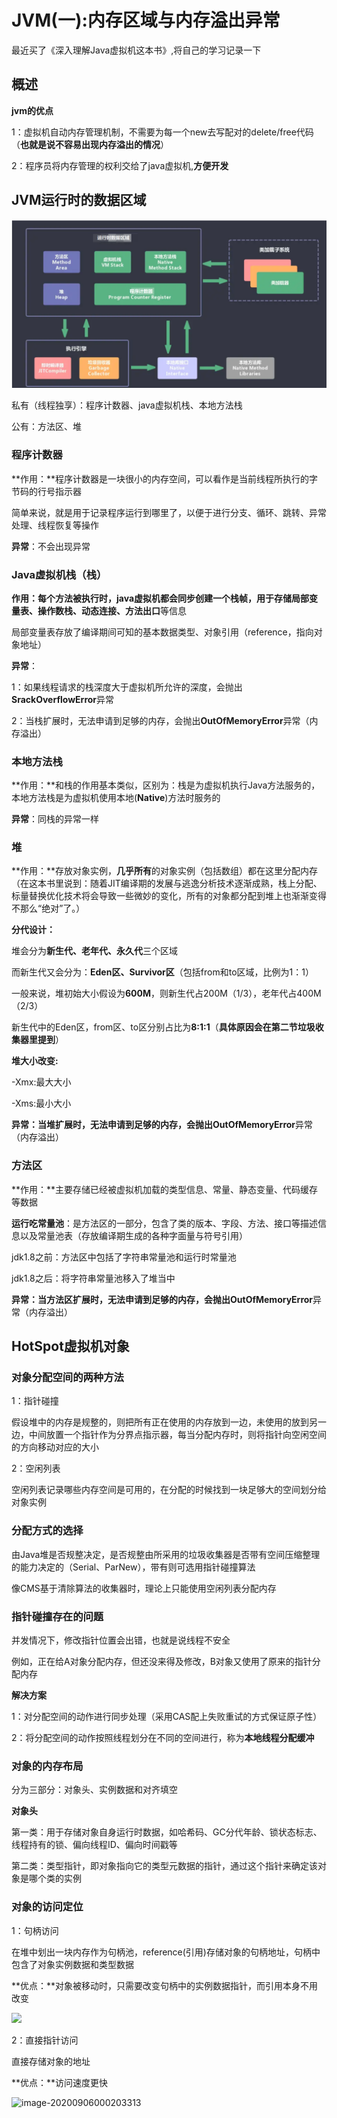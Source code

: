 # JVM(一):内存区域与内存溢出异常

最近买了《深入理解Java虚拟机这本书》,将自己的学习记录一下

## 概述

**jvm的优点**

1：虚拟机自动内存管理机制，不需要为每一个new去写配对的delete/free代码（**也就是说不容易出现内存溢出的情况**）

2：程序员将内存管理的权利交给了java虚拟机,**方便开发**

## JVM运行时的数据区域

![](https://raw.githubusercontent.com/starryskyhk/PicGo/master/img/jvm内存结构.png)

私有（线程独享）：程序计数器、java虚拟机栈、本地方法栈

公有：方法区、堆

### 程序计数器

**作用：**程序计数器是一块很小的内存空间，可以看作是当前线程所执行的字节码的行号指示器

简单来说，就是用于记录程序运行到哪里了，以便于进行分支、循环、跳转、异常处理、线程恢复等操作

**异常**：不会出现异常

### Java虚拟机栈（栈）

**作用：**每个方法被执行时，java虚拟机都会同步创建一个栈帧，用于存储**局部变量表、操作数栈、动态连接、方法出口**等信息

局部变量表存放了编译期间可知的基本数据类型、对象引用（reference，指向对象地址）

**异常**：

1：如果线程请求的栈深度大于虚拟机所允许的深度，会抛出**SrackOverflowError**异常

2：当栈扩展时，无法申请到足够的内存，会抛出**OutOfMemoryError**异常（内存溢出）

### 本地方法栈

**作用：**和栈的作用基本类似，区别为：栈是为虚拟机执行Java方法服务的，本地方法栈是为虚拟机使用本地(**Native**)方法时服务的

**异常**：同栈的异常一样

### **堆**

**作用：**存放对象实例，**几乎所有**的对象实例（包括数组）都在这里分配内存（在这本书里说到：随着JIT编译期的发展与逃逸分析技术逐渐成熟，栈上分配、标量替换优化技术将会导致一些微妙的变化，所有的对象都分配到堆上也渐渐变得不那么“绝对”了。）

**分代设计：**

堆会分为**新生代、老年代、永久代**三个区域

而新生代又会分为：**Eden区、Survivor区**（包括from和to区域，比例为1：1）

一般来说，堆初始大小假设为**600M**，则新生代占200M（1/3），老年代占400M（2/3）

新生代中的Eden区，from区、to区分别占比为**8:1:1**（**具体原因会在第二节垃圾收集器里提到**）

**堆大小改变:**

-Xmx:最大大小

-Xms:最小大小

**异常：**当堆扩展时，无法申请到足够的内存，会抛出**OutOfMemoryError**异常（内存溢出）

### 方法区

**作用：**主要存储已经被虚拟机加载的类型信息、常量、静态变量、代码缓存等数据

**运行吃常量池**：是方法区的一部分，包含了类的版本、字段、方法、接口等描述信息以及常量池表（存放编译期生成的各种字面量与符号引用）

jdk1.8之前：方法区中包括了字符串常量池和运行时常量池

jdk1.8之后：将字符串常量池移入了堆当中

**异常：**当方法区扩展时，无法申请到足够的内存，会抛出**OutOfMemoryError**异常（内存溢出）

## HotSpot虚拟机对象

### 对象分配空间的两种方法

1：指针碰撞

假设堆中的内存是规整的，则把所有正在使用的内存放到一边，未使用的放到另一边，中间放置一个指针作为分界点指示器，每当分配内存时，则将指针向空闲空间的方向移动对应的大小

2：空闲列表

空闲列表记录哪些内存空间是可用的，在分配的时候找到一块足够大的空间划分给对象实例

### 分配方式的选择

由Java堆是否规整决定，是否规整由所采用的垃圾收集器是否带有空间压缩整理的能力决定的（Serial、ParNew），带有则可选用指针碰撞算法

像CMS基于清除算法的收集器时，理论上只能使用空闲列表分配内存

### 指针碰撞存在的问题

并发情况下，修改指针位置会出错，也就是说线程不安全

例如，正在给A对象分配内存，但还没来得及修改，B对象又使用了原来的指针分配内存

**解决方案**

1：对分配空间的动作进行同步处理（采用CAS配上失败重试的方式保证原子性）

2：将分配空间的动作按照线程划分在不同的空间进行，称为**本地线程分配缓冲**

### 对象的内存布局

分为三部分：对象头、实例数据和对齐填空

**对象头**

第一类：用于存储对象自身运行时数据，如哈希码、GC分代年龄、锁状态标志、线程持有的锁、偏向线程ID、偏向时间戳等

第二类：类型指针，即对象指向它的类型元数据的指针，通过这个指针来确定该对象是哪个类的实例

### 对象的访问定位

1：句柄访问

在堆中划出一块内存作为句柄池，reference(引用)存储对象的句柄地址，句柄中包含了对象实例数据和类型数据

**优点：**对象被移动时，只需要改变句柄中的实例数据指针，而引用本身不用改变

![](https://picgo-starry.oss-cn-beijing.aliyuncs.com/img/句柄访问.png)

2：直接指针访问

直接存储对象的地址

**优点：**访问速度更快

![image-20200906000203313](https://picgo-starry.oss-cn-beijing.aliyuncs.com/img/直接指针访问.png)